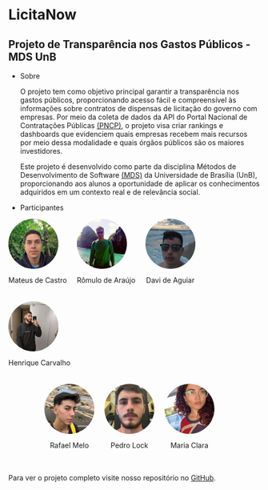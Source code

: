 # LicitaNow

## Projeto de Transparência nos Gastos Públicos - MDS UnB

* Sobre

    O projeto tem como objetivo principal garantir a transparência nos gastos públicos, proporcionando acesso fácil e compreensível às informações sobre contratos de dispensas de licitação do governo com empresas. Por meio da coleta de dados da API do Portal Nacional de Contratações Públicas [(PNCP)](https://www.gov.br/pncp/pt-br), o projeto visa criar rankings e dashboards que evidenciem quais empresas recebem mais recursos por meio dessa modalidade e quais órgãos públicos são os maiores investidores.

    Este projeto é desenvolvido como parte da disciplina Métodos de Desenvolvimento de Software [(MDS)](https://mds.lappis.rocks/) da Universidade de Brasília (UnB), proporcionando aos alunos a oportunidade de aplicar os conhecimentos adquiridos em um contexto real e de relevância social.

* Participantes

<div style="display: flex; justify-content: center; align-items: center;">
    <div style="display: flex; flex-wrap: wrap;">
        <div style="text-align: center; margin-right: 20px; margin-bottom: 20px;">
            <div style="width: 100px; height: 100px; border-radius: 50%; overflow: hidden; margin-bottom: 5px;">
                <img src="imagens/mateus.png" alt="Mateus" style="width: 100%; height: 100%; object-fit: cover;">
            </div>
            <p>Mateus de Castro</p>
        </div>
        <div style="text-align: center; margin-right: 20px; margin-bottom: 20px;">
            <div style="width: 100px; height: 100px; border-radius: 50%; overflow: hidden; margin-bottom: 5px;">
                <img src="imagens/romulo.png" alt="Romulo" style="width: 100%; height: 100%; object-fit: cover;">
            </div>
            <p>Rômulo de Araújo</p>
        </div>
        <div style="text-align: center; margin-right: 20px; margin-bottom: 20px;">
            <div style="width: 100px; height: 100px; border-radius: 50%; overflow: hidden; margin-bottom: 5px;">
                <img src="imagens/lindo.png" alt="Davi" style="width: 100%; height: 100%; object-fit: cover;">
            </div>
            <p>Davi de Aguiar</p>
        </div>
        <div style="text-align: center; margin-right: 20px; margin-bottom: 20px;">
            <div style="width: 100px; height: 100px; border-radius: 50%; overflow: hidden; margin-bottom: 5px;">
                <img src="imagens/henrique.jpeg" alt="Henrique" style="width: 100%; height: 100%; object-fit: cover;">
            </div>
            <p>Henrique Carvalho</p>
        </div>
    </div>
</div>

<div style="display: flex; justify-content: center; align-items: center;">
    <div style="display: flex; flex-wrap: wrap;">
        <div style="text-align: center; margin-right: 20px; margin-bottom: 20px;">
            <div style="width: 100px; height: 100px; border-radius: 50%; overflow: hidden; margin-bottom: 5px;">
                <img src="imagens/rafa.png" alt="Rafael" style="width: 100%; height: 100%; object-fit: cover;">
            </div>
            <p>Rafael Melo</p>
        </div>
        <div style="text-align: center; margin-right: 20px; margin-bottom: 20px;">
            <div style="width: 100px; height: 100px; border-radius: 50%; overflow: hidden; margin-bottom: 5px;">
                <img src="imagens/Pedrolock.jpeg" alt="Pedro" style="width: 100%; height: 100%; object-fit: cover;">
            </div>
            <p>Pedro Lock</p>
        </div>
        <div style="text-align: center; margin-right: 20px; margin-bottom: 20px;">
            <div style="width: 100px; height: 100px; border-radius: 50%; overflow: hidden; margin-bottom: 5px;">
                <img src="imagens/clara.jpeg" alt="Maria Clara" style="width: 100%; height: 100%; object-fit: cover;">
            </div>
            <p>Maria Clara</p>
        </div>
    </div>
</div>








Para ver o projeto completo visite nosso repositório no [GitHub](https://github.com/unb-mds/2024-1-Squad-10).